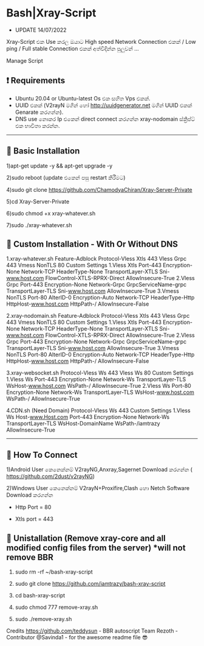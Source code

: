 # Bash|Xray-Script

* UPDATE 14/07/2022

Xray-Script එක Use කරල ඔයාට High speed Network Connection එකක් / Low ping / Full stable Connection එකක් අත්විදින්න පුලුවන් ...

Manage Script

## :heavy_exclamation_mark: Requirements

* Ubuntu 20.04 or Ubuntu-latest Os එක සහිත Vps එකක්.
* UUID එකක් (V2rayN මගින් හෝ http://uuidgenerator.net මගින් UUID එකක් Genarate කරගන්න).
* DNS use නොකර Ip එකෙන් direct connect කරගන්න xray-nodomain ස්ක්‍රිප්ට් එක භාවිතා කරන්න.

------------------------------------------
## :book: Basic Installation

1)apt-get update -y && apt-get upgrade -y

2)sudo reboot (update එකෙන් පසු restart කිරීමට)

4)sudo git clone https://github.com/ChamodyaChiran/Xray-Server-Private

5)cd Xray-Server-Private

6)sudo chmod +x xray-whatever.sh

7)sudo ./xray-whatever.sh

## :book: Custom Installation - With Or Without DNS

1.xray-whatever.sh
Feature-Adblock
Protocol-Vless Xtls 443
         Vless Grpc 443
         Vmess NonTLS 80
Custom Settings
  1.Vless Xtls
      Port-443
      Encryption-None
      Network-TCP 
      HeaderType-None 
      TransportLayer-XTLS 
      Sni-www.host.com 
      FlowControl-XTLS-RPRX-Direct 
      AllowInsecure-True
  2.Vless Grpc
      Port-443
      Encryption-None
      Network-Grpc
      GrpcServiceName-grpc
      TransportLayer-TLS 
      Sni-www.host.com 
      AllowInsecure-True
  3.Vmess NonTLS
      Port-80
      AlterID-0
      Encryption-Auto
      Network-TCP 
      HeaderType-Http
      HttpHost-www.host.com
      HttpPath-/
      AllowInsecure-False

2.xray-nodomain.sh
Feature-Adblock
Protocol-Vless Xtls 443
         Vless Grpc 443
         Vmess NonTLS 80
Custom Settings
  1.Vless Xtls
      Port-443
      Encryption-None
      Network-TCP 
      HeaderType-None 
      TransportLayer-XTLS 
      Sni-www.host.com 
      FlowControl-XTLS-RPRX-Direct 
      AllowInsecure-True
  2.Vless Grpc
      Port-443
      Encryption-None
      Network-Grpc
      GrpcServiceName-grpc
      TransportLayer-TLS 
      Sni-www.host.com 
      AllowInsecure-True
  3.Vmess NonTLS
      Port-80
      AlterID-0
      Encryption-Auto
      Network-TCP 
      HeaderType-Http
      HttpHost-www.host.com
      HttpPath-/
      AllowInsecure-False
      
3.xray-websocket.sh
Protocol-Vless Ws 443
         Vless Ws 80
Custom Settings
  1.Vless Ws
      Port-443
      Encryption-None
      Network-Ws
      TransportLayer-TLS 
      WsHost-www.host.com 
      WsPath-/
      AllowInsecure-True
  2.Vless Ws
      Port-80
      Encryption-None
      Network-Ws
      TransportLayer-TLS 
      WsHost-www.host.com 
      WsPath-/
      AllowInsecure-True
      
4.CDN.sh  (Need Domain)
Protocol-Vless Ws 443
Custom Settings
  1.Vless Ws
      Host-www.Host.com
      Port-443
      Encryption-None
      Network-Ws
      TransportLayer-TLS 
      WsHost-DomainName
      WsPath-/iamtrazy
      AllowInsecure-True
  
------------------------------------------

## :book: How To Connect

1)Android User කෙනෙක්නම් V2rayNG,Anxray,Sagernet Download කරගන්න (
https://github.com/2dust/v2rayNG)

2)Windows User කෙනෙක්නම් V2rayN+Proxifire,Clash හො Netch Software Download කරගන්න

* Http Port =  80

* Xtls port = 443

## :book: Unistallation (Remove xray-core and all modified config files from the server) *will not remove BBR

1) sudo rm  -rf  ~/bash-xray-script

2) sudo git clone https://github.com/iamtrazy/bash-xray-script

3) cd bash-xray-script

4) sudo chmod 777 remove-xray.sh

5) sudo ./remove-xray.sh



Credits
    https://github.com/teddysun - BBR autoscript
    Team Rezoth - Contributor
    @Savinda1 - for the awesome readme file 😎

